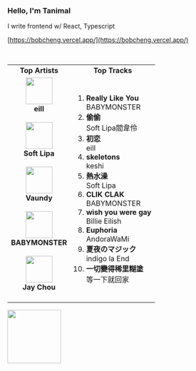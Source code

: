 ### Hello, I'm Tanimal

I write frontend w/ React, Typescript  

[https://bobcheng.vercel.app/](https://bobcheng.vercel.app/)  


<br>

<table>
  <tr>
    <td align="center"><strong>Top Artists</strong></td>
    <td align="center"><strong>Top Tracks</strong></td>
  </tr>
  <tr>
    <td align="center" id="top-artist"><div><img width='60px' src='https://i.scdn.co/image/ab6761610000e5eb871da910e0bc06e825a05994'><br><strong>eill</strong></div><br>
<div><img width='60px' src='https://i.scdn.co/image/ab67616d0000b273002a9043bf1e4c11126e30c9'><br><strong>Soft Lipa</strong></div><br>
<div><img width='60px' src='https://i.scdn.co/image/ab6761610000e5eb02e0f551fa237b0ef028c31b'><br><strong>Vaundy</strong></div><br>
<div><img width='60px' src='https://i.scdn.co/image/ab6761610000e5ebb419d66ef21661311c806bfe'><br><strong>BABYMONSTER</strong></div><br>
<div><img width='60px' src='https://i.scdn.co/image/ab6761610000e5eb02b3aa55ba238b2ceafb09da'><br><strong>Jay Chou</strong></div><br>
</td>
   <td id="top-track"><ol>
<li><div><strong>Really Like You</strong></div>
<div>BABYMONSTER</div></li>
<li><div><strong>偷偷</strong></div>
<div>Soft Lipa閻韋伶</div></li>
<li><div><strong>初恋</strong></div>
<div>eill</div></li>
<li><div><strong>skeletons</strong></div>
<div>keshi</div></li>
<li><div><strong>熱水澡</strong></div>
<div>Soft Lipa</div></li>
<li><div><strong>CLIK CLAK</strong></div>
<div>BABYMONSTER</div></li>
<li><div><strong>wish you were gay</strong></div>
<div>Billie Eilish</div></li>
<li><div><strong>Euphoria</strong></div>
<div>AndoraWaMi</div></li>
<li><div><strong>夏夜のマジック</strong></div>
<div>indigo la End</div></li>
<li><div><strong>一切變得稀里糊塗</strong></div>
<div>等一下就回家</div></li>
</ol></td>
  </tr>
</table>
<a href="https://open.spotify.com/">
  <img width="120px" src="https://github.com/Tanimal19/Tanimal19/blob/bf0a3a19f66ada166be4661cd923271218886fa4/icon/Spotify_Logo_CMYK_Green.png">
</a>

<!---
Tanimal19/Tanimal19 is a ✨ special ✨ repository because its `README.md` (this file) appears on your GitHub profile.
You can click the Preview link to take a look at your changes.
--->
